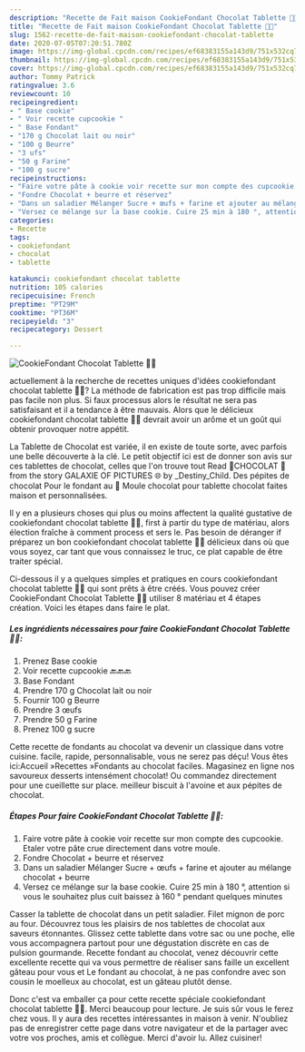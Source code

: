 ```yaml
---
description: "Recette de Fait maison CookieFondant Chocolat Tablette 🍪🍫"
title: "Recette de Fait maison CookieFondant Chocolat Tablette 🍪🍫"
slug: 1562-recette-de-fait-maison-cookiefondant-chocolat-tablette
date: 2020-07-05T07:20:51.780Z
image: https://img-global.cpcdn.com/recipes/ef68383155a143d9/751x532cq70/cookiefondant-chocolat-tablette-🍪🍫-photo-principale-de-la-recette.jpg
thumbnail: https://img-global.cpcdn.com/recipes/ef68383155a143d9/751x532cq70/cookiefondant-chocolat-tablette-🍪🍫-photo-principale-de-la-recette.jpg
cover: https://img-global.cpcdn.com/recipes/ef68383155a143d9/751x532cq70/cookiefondant-chocolat-tablette-🍪🍫-photo-principale-de-la-recette.jpg
author: Tommy Patrick
ratingvalue: 3.6
reviewcount: 10
recipeingredient:
- " Base cookie"
- " Voir recette cupcookie "
- " Base Fondant"
- "170 g Chocolat lait ou noir"
- "100 g Beurre"
- "3 ufs"
- "50 g Farine"
- "100 g sucre"
recipeinstructions:
- "Faire votre pâte à cookie voir recette sur mon compte des cupcookie. Etaler votre pâte crue directement dans votre moule."
- "Fondre Chocolat + beurre et réservez"
- "Dans un saladier Mélanger Sucre + œufs + farine et ajouter au mélange chocolat + beurre"
- "Versez ce mélange sur la base cookie. Cuire 25 min à 180 °, attention si vous le souhaitez plus cuit baissez à 160 ° pendant quelques minutes"
categories:
- Recette
tags:
- cookiefondant
- chocolat
- tablette

katakunci: cookiefondant chocolat tablette 
nutrition: 105 calories
recipecuisine: French
preptime: "PT29M"
cooktime: "PT36M"
recipeyield: "3"
recipecategory: Dessert

---
```



![CookieFondant Chocolat Tablette 🍪🍫](https://img-global.cpcdn.com/recipes/ef68383155a143d9/751x532cq70/cookiefondant-chocolat-tablette-🍪🍫-photo-principale-de-la-recette.jpg)

actuellement à la recherche de recettes uniques d'idées cookiefondant chocolat tablette 🍪🍫? La méthode de fabrication est pas trop difficile mais pas facile non plus. Si faux processus alors le résultat ne sera pas satisfaisant et il a tendance à être mauvais. Alors que le délicieux cookiefondant chocolat tablette 🍪🍫 devrait avoir un arôme et un goût qui obtenir provoquer notre appétit.

La Tablette de Chocolat est variée, il en existe de toute sorte, avec parfois une belle découverte à la clé. Le petit objectif ici est de donner son avis sur ces tablettes de chocolat, celles que l&#39;on trouve tout Read 🍫CHOCOLAT 🍫 from the story GALAXIE OF PICTURES 🌐 by _Destiny_Child. Des pépites de chocolat Pour le fondant au 🍫  Moule chocolat pour tablette chocolat faites maison et personnalisées.

Il y en a plusieurs choses qui plus ou moins affectent la qualité gustative de cookiefondant chocolat tablette 🍪🍫, first à partir du type de matériau, alors élection fraîche à comment process et sers le. Pas besoin de déranger if préparez un bon cookiefondant chocolat tablette 🍪🍫 délicieux dans où que vous soyez, car tant que vous connaissez le truc, ce plat capable de être traiter spécial.


Ci-dessous il y a quelques simples et pratiques en cours cookiefondant chocolat tablette 🍪🍫 qui sont prêts à être créés. Vous pouvez créer CookieFondant Chocolat Tablette 🍪🍫 utiliser 8 matériau et 4 étapes création. Voici les étapes dans faire le plat.

<!--inarticleads1-->

##### Les ingrédients nécessaires pour faire CookieFondant Chocolat Tablette 🍪🍫:

1. Prenez  Base cookie
1.   Voir recette cupcookie 🔙🔙🔙
1.   Base Fondant
1. Prendre 170 g Chocolat lait ou noir
1. Fournir 100 g Beurre
1. Prendre 3 œufs
1. Prendre 50 g Farine
1. Prenez 100 g sucre


Cette recette de fondants au chocolat va devenir un classique dans votre cuisine. facile, rapide, personnalisable, vous ne serez pas déçu! Vous êtes ici:Accueil »Recettes »Fondants au chocolat faciles. Magasinez en ligne nos savoureux desserts intensément chocolat! Ou commandez directement pour une cueillette sur place. meilleur biscuit à l&#39;avoine et aux pépites de chocolat. 

<!--inarticleads2-->

##### Étapes Pour faire CookieFondant Chocolat Tablette 🍪🍫:

1. Faire votre pâte à cookie voir recette sur mon compte des cupcookie. Etaler votre pâte crue directement dans votre moule.
1. Fondre Chocolat + beurre et réservez
1. Dans un saladier Mélanger Sucre + œufs + farine et ajouter au mélange chocolat + beurre
1. Versez ce mélange sur la base cookie. Cuire 25 min à 180 °, attention si vous le souhaitez plus cuit baissez à 160 ° pendant quelques minutes


Casser la tablette de chocolat dans un petit saladier. Filet mignon de porc au four. Découvrez tous les plaisirs de nos tablettes de chocolat aux saveurs étonnantes. Glissez cette tablette dans votre sac ou une poche, elle vous accompagnera partout pour une dégustation discrète en cas de pulsion gourmande. Recette fondant au chocolat, venez découvrir cette excellente recette qui va vous permettre de réaliser sans faille un excellent gâteau pour vous et Le fondant au chocolat, à ne pas confondre avec son cousin le moelleux au chocolat, est un gâteau plutôt dense. 


Donc c'est va emballer ça pour cette recette spéciale cookiefondant chocolat tablette 🍪🍫. Merci beaucoup pour lecture. Je suis sûr vous le ferez chez vous. Il y aura des recettes  intéressantes in maison à venir. N'oubliez pas de enregistrer cette page dans votre navigateur et de la partager avec votre vos proches, amis et collègue. Merci d'avoir lu. Allez cuisiner!
